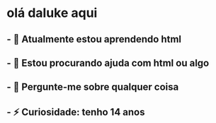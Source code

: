 # olá daluke aqui

## - 🌱 Atualmente estou aprendendo html
## - 🤔 Estou procurando ajuda com html ou algo
## - 💬 Pergunte-me sobre qualquer coisa
## - ⚡ Curiosidade: tenho 14 anos
